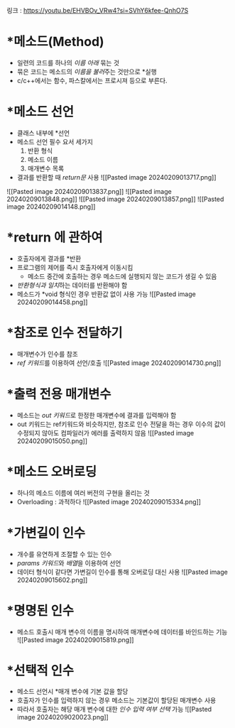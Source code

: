 링크 : https://youtu.be/EHVBOv_VRw4?si=SVhY6kfee-QnhO7S

# *메소드(Method)
- 일련의 코드를 하나의 *이름 아래* 묶는 것
- 묶은 코드는 메소드의 *이름을 불러*주는 것만으로 *실행
- c/c++에서는 함수, 파스칼에서는 프로시져 등으로 부른다.
# *메소드 선언
- 클래스 내부에 *선언
- 메소드 선언 필수 요서 세가지
	1. 반환 형식
	2. 메소드 이름
	3. 매개변수 목록
- 결과를 반환할 때 *return문* 사용
![[Pasted image 20240209013717.png]]

![[Pasted image 20240209013837.png]]
![[Pasted image 20240209013848.png]]
![[Pasted image 20240209013857.png]]
![[Pasted image 20240209014148.png]]

# *return 에 관하여
- 호출자에게 결과를 *반환
- 프로그램의 제어를 즉시 호출자에게 이동시킴
	- 메소드 중간에 호출하는 경우 메소드에 실행되지 않는 코드가 생길 수 있음
- *반환형식과 일치*하는 데이터를 반환해야 함
- 메소드가 *void 형식인 경우 반환값 없이 사용 가능
![[Pasted image 20240209014458.png]]


# *참조로 인수 전달하기
- 매개변수가 인수를 참조
- *ref 키워드*를 이용하여 선언/호출
![[Pasted image 20240209014730.png]]

# *출력 전용 매개변수
- 메소드는 *out 키워드*로 한정한 매개변수에 결과를 입력해야 함
- out 키워드는 ref키워드와 비슷하지만, 참조로 인수 전달을 하는 경우 이수의 값이 수정되지 않아도 컴파일러가 에러를 출력하지 않음
![[Pasted image 20240209015050.png]]


# *메소드 오버로딩
- 하나의 메소드 이름에 여러 버전의 구현을 올리는 것
- Overloading : 과적하다
![[Pasted image 20240209015334.png]]

# *가변길이 인수
- 개수를 유연하게 조절할 수 있는 인수
- *params 키워드*와 *배열*을 이용하여 선언
- 데이터 형식이 같다면 가변길이 인수를 통해 오버로딩 대신 사용
![[Pasted image 20240209015602.png]]

# *명명된 인수
- 메소드 호출시 매개 변수의 이름을 명시하여 매개변수에 데이터를 바인드하는 기능
![[Pasted image 20240209015819.png]]

# *선택적 인수
- 메소드 선언시 *매개 변수에 기본 값을 할당
- 호출자가 인수를 입력하지 않는 경우 메소드는 기본값이 할당된 매개변수 사용
- 따라서 호출자는 해당 매개 변수에 대한 *인수 입력 여부 선택*  가능
![[Pasted image 20240209020023.png]]
